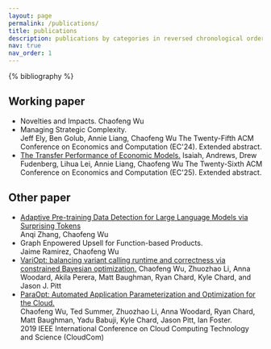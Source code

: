 ```yaml
---
layout: page
permalink: /publications/
title: publications
description: publications by categories in reversed chronological order. generated by jekyll-scholar.
nav: true
nav_order: 1
---
```


<!-- _pages/publications.md -->
<div class="publications">
{% bibliography %}
</div>

## Working paper
- Novelties and Impacts.
  Chaofeng Wu
- Managing Strategic Complexity.  
  Jeff Ely, Ben Golub, Annie Liang, Chaofeng Wu
  The Twenty-Fifth ACM Conference on Economics and Computation (EC'24). Extended abstract.
- [The Transfer Performance of Economic Models.](https://arxiv.org/abs/2202.04796)
  Isaiah, Andrews, Drew Fudenberg, Lihua Lei, Annie Liang, Chaofeng Wu
  The Twenty-Sixth ACM Conference on Economics and Computation (EC'25). Extended abstract.

## Other paper
- [Adaptive Pre-training Data Detection for Large Language Models via Surprising Tokens](https://arxiv.org/abs/2407.21248)  
  Anqi Zhang, Chaofeng Wu
- Graph Enpowered Upsell for Function-based Products.  
  Jaime Ramirez, Chaofeng Wu
- [VariOpt: balancing variant calling runtime and correctness via constrained Bayesian optimization.](https://drive.google.com/file/d/1HMueo_4k2GK04lmZddPAiJJaXKknKvE5/view?usp=drive_link)
  Chaofeng Wu, Zhuozhao Li, Anna Woodard, Akila Perera, Matt Baughman, Ryan Chard, Kyle Chard, and Jason J. Pitt
- [ParaOpt: Automated Application Parameterization and Optimization for the Cloud.](https://www.researchgate.net/publication/338945504_ParaOpt_Automated_Application_Parameterization_and_Optimization_for_the_Cloud)  
  Chaofeng Wu, Ted Summer, Zhuozhao Li, Anna Woodard, Ryan Chard, Matt Baughman, Yadu Babuji, Kyle Chard, Jason Pitt, Ian Foster.  
  2019 IEEE International Conference on Cloud Computing Technology and Science (CloudCom)
